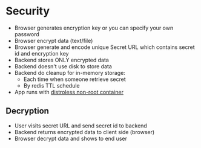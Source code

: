 # Security

- Browser generates encryption key or you can specify your own password
- Browser encrypt data (text/file)
- Browser generate and encode unique Secret URL which contains secret id and encryption key
- Backend stores ONLY encrypted data
- Backend doesn't use disk to store data
- Backend do cleanup for in-memory storage:
  - Each time when someone retrieve secret
  - By redis TTL schedule
- App runs with [distroless non-root container](https://github.com/GoogleContainerTools/distroless)

## Decryption

- User visits secret URL and send secret id to backend
- Backend returns encrypted data to client side (browser)
- Browser decrypt data and shows to end user

